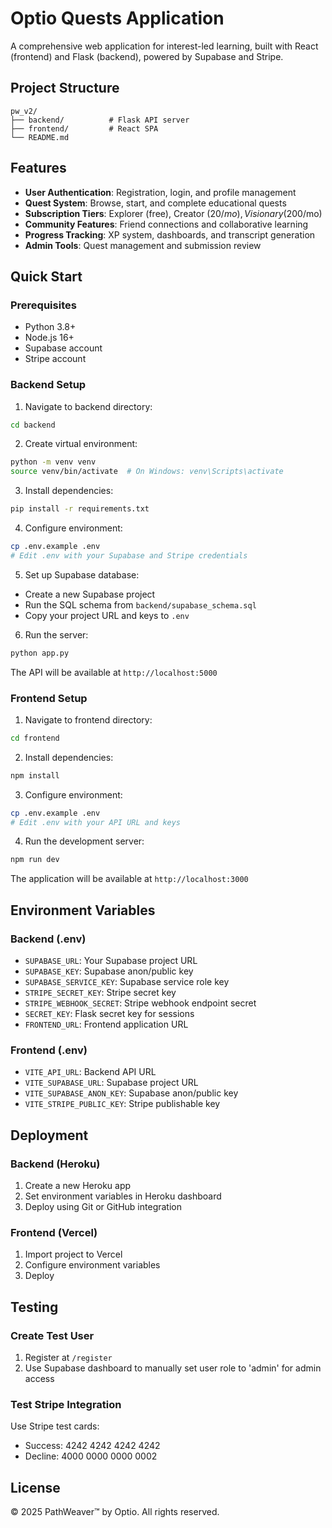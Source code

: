 # Optio Quests Application

A comprehensive web application for interest-led learning, built with React (frontend) and Flask (backend), powered by Supabase and Stripe.

## Project Structure

```
pw_v2/
├── backend/          # Flask API server
├── frontend/         # React SPA
└── README.md
```

## Features

- **User Authentication**: Registration, login, and profile management
- **Quest System**: Browse, start, and complete educational quests
- **Subscription Tiers**: Explorer (free), Creator ($20/mo), Visionary ($200/mo)
- **Community Features**: Friend connections and collaborative learning
- **Progress Tracking**: XP system, dashboards, and transcript generation
- **Admin Tools**: Quest management and submission review

## Quick Start

### Prerequisites

- Python 3.8+
- Node.js 16+
- Supabase account
- Stripe account

### Backend Setup

1. Navigate to backend directory:
```bash
cd backend
```

2. Create virtual environment:
```bash
python -m venv venv
source venv/bin/activate  # On Windows: venv\Scripts\activate
```

3. Install dependencies:
```bash
pip install -r requirements.txt
```

4. Configure environment:
```bash
cp .env.example .env
# Edit .env with your Supabase and Stripe credentials
```

5. Set up Supabase database:
- Create a new Supabase project
- Run the SQL schema from `backend/supabase_schema.sql`
- Copy your project URL and keys to `.env`

6. Run the server:
```bash
python app.py
```

The API will be available at `http://localhost:5000`

### Frontend Setup

1. Navigate to frontend directory:
```bash
cd frontend
```

2. Install dependencies:
```bash
npm install
```

3. Configure environment:
```bash
cp .env.example .env
# Edit .env with your API URL and keys
```

4. Run the development server:
```bash
npm run dev
```

The application will be available at `http://localhost:3000`

## Environment Variables

### Backend (.env)
- `SUPABASE_URL`: Your Supabase project URL
- `SUPABASE_KEY`: Supabase anon/public key
- `SUPABASE_SERVICE_KEY`: Supabase service role key
- `STRIPE_SECRET_KEY`: Stripe secret key
- `STRIPE_WEBHOOK_SECRET`: Stripe webhook endpoint secret
- `SECRET_KEY`: Flask secret key for sessions
- `FRONTEND_URL`: Frontend application URL

### Frontend (.env)
- `VITE_API_URL`: Backend API URL
- `VITE_SUPABASE_URL`: Supabase project URL
- `VITE_SUPABASE_ANON_KEY`: Supabase anon/public key
- `VITE_STRIPE_PUBLIC_KEY`: Stripe publishable key

## Deployment

### Backend (Heroku)
1. Create a new Heroku app
2. Set environment variables in Heroku dashboard
3. Deploy using Git or GitHub integration

### Frontend (Vercel)
1. Import project to Vercel
2. Configure environment variables
3. Deploy

## Testing

### Create Test User
1. Register at `/register`
2. Use Supabase dashboard to manually set user role to 'admin' for admin access

### Test Stripe Integration
Use Stripe test cards:
- Success: 4242 4242 4242 4242
- Decline: 4000 0000 0000 0002

## License

© 2025 PathWeaver™ by Optio. All rights reserved.
